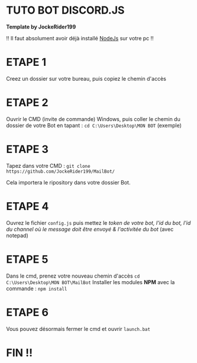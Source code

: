 # TUTO BOT DISCORD.JS

**Template by JockeRider199**

!! Il faut absolument avoir déjà installé [NodeJs](https://nodejs.org/fr/) sur votre pc !!

# ETAPE 1
Creez un dossier sur votre bureau, puis copiez le chemin d'accès

# ETAPE 2 
Ouvrir le CMD (invite de commande) Windows, puis coller le chemin du dossier de votre Bot en tapant :
`cd C:\Users\Desktop\MON BOT` (exemple)

# ETAPE 3
Tapez dans votre CMD : `git clone https://github.com/JockeRider199/MailBot/`

Cela importera le ripository dans votre dossier Bot.

# ETAPE 4
Ouvrez le fichier `config.js` puis mettez le *token de votre bot, l'id du bot, l'id du channel où le message doit être envoyé & l'activitée du bot* (avec notepad)

# ETAPE 5
Dans le cmd, prenez votre nouveau chemin d'accès `cd C:\Users\Desktop\MON BOT\MailBot`
Installer les modules **NPM** avec la commande : `npm install`

# ETAPE 6 
Vous pouvez désormais fermer le cmd et ouvrir `launch.bat`

# FIN !!
